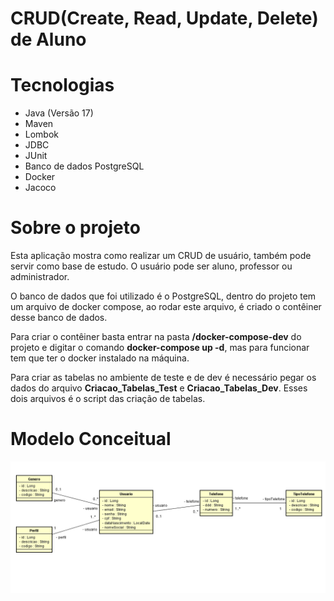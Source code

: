 # CRUD(Create, Read, Update, Delete) de Aluno

# Tecnologias
- Java (Versão 17)
- Maven
- Lombok
- JDBC
- JUnit 
- Banco de dados PostgreSQL
- Docker
- Jacoco

# Sobre o projeto

Esta aplicação mostra como realizar um CRUD de usuário, também pode servir como base de estudo. O usuário pode ser aluno, professor ou administrador. 

O banco de dados que foi utilizado é o PostgreSQL, dentro do projeto tem um arquivo de docker compose, ao rodar este arquivo, é criado o contêiner desse banco de dados.

Para criar o contêiner basta entrar na pasta **/docker-compose-dev** do projeto e digitar o comando **docker-compose up -d**, mas para funcionar tem que ter o docker instalado na máquina. 

Para criar as tabelas no ambiente de teste e de dev é necessário pegar os dados do arquivo **Criacao_Tabelas_Test** e **Criacao_Tabelas_Dev**. Esses dois arquivos é o script das criação de tabelas. 

# Modelo Conceitual

![Modelo Conceitual](https://github.com/zGabrielZ/assets/blob/main/Cadastro%20Aluno%20JDBC/modelo-conceitual.png)
